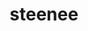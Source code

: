 ---
id: 762
title: steenee
types: [grass]
image: https://raw.githubusercontent.com/PokeAPI/sprites/master/sprites/pokemon/762.png
---